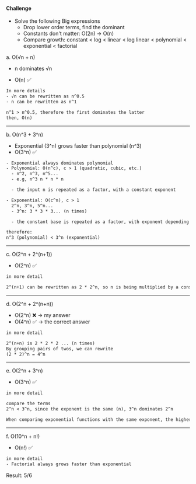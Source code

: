 #### Challenge

- Solve the following Big expressions
  - Drop lower order terms, find the dominant
  - Constants don't matter: O(2n) -> O(n)
  - Compare growth: constant < log < linear < log linear < polynomial < exponential < factorial

a. O(√n + n)

- n dominates √n

- O(n) ✅

```txt
In more details
- √n can be rewritten as n^0.5
- n can be rewritten as n^1

n^1 > n^0.5, therefore the first dominates the latter
then, O(n)
```

---

b. O(n^3 + 3^n)

- Exponential (3^n) grows faster than polynomial (n^3)
- O(3^n) ✅

```txt
- Exponential always dominates polynomial
- Polynomial: O(n^c), c > 1 (quadratic, cubic, etc.)
  - n^2, n^3, n^5...
  - e.g, n^3 n * n * n

  - the input n is repeated as a factor, with a constant exponent

- Exponential: O(c^n), c > 1
  2^n, 3^n, 5^n...
  - 3^n: 3 * 3 * 3... (n times)

  - the constant base is repeated as a factor, with exponent depending on n

therefore:
n^3 (polynomial) < 3^n (exponential)
```

---

c. O(2^n + 2^(n+1))

- O(2^n) ✅

```txt
in more detail

2^(n+1) can be rewritten as 2 * 2^n, so n is being multiplied by a constant
```

---

d. O(2^n + 2^(n+n))

- O(2^n) ❌ -> my answer
- O(4^n) ✅ -> the correct answer

```txt
in more detail

2^(n+n) is 2 * 2 * 2 ... (n times)
By grouping pairs of twos, we can rewrite
(2 * 2)^n = 4^n
```

---

e. O(2^n + 3^n)

- O(3^n) ✅

```txt
in more detail

compare the terms
2^n < 3^n, since the exponent is the same (n), 3^n dominates 2^n

When comparing exponential functions with the same exponent, the higher base dominates
```

---

f. O(10^n + n!)

- O(n!) ✅

```txt
in more detail
- Factorial always grows faster than exponential
```

Result: 5/6
